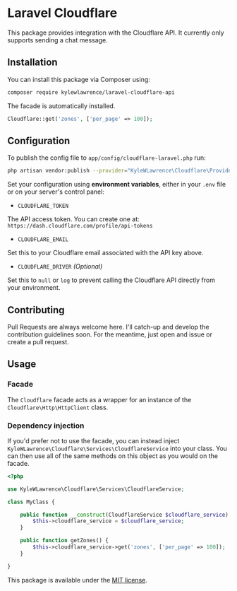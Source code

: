 # Laravel Cloudflare

This package provides integration with the Cloudflare API. It currently only supports sending a chat message.

## Installation

You can install this package via Composer using:

```bash
composer require kylewlawrence/laravel-cloudflare-api
```

The facade is automatically installed.

```php
Cloudflare::get('zones', ['per_page' => 100]);
```

## Configuration

To publish the config file to `app/config/cloudflare-laravel.php` run:

```bash
php artisan vendor:publish --provider="KyleWLawrence\Cloudflare\Providers\CloudflareServiceProvider"
```

Set your configuration using **environment variables**, either in your `.env` file or on your server's control panel:

- `CLOUDFLARE_TOKEN`

The API access token. You can create one at: `https://dash.cloudflare.com/profile/api-tokens`

- `CLOUDFLARE_EMAIL`

Set this to your Cloudflare email associated with the API key above.

- `CLOUDFLARE_DRIVER` _(Optional)_

Set this to `null` or `log` to prevent calling the Cloudflare API directly from your environment.

## Contributing

Pull Requests are always welcome here. I'll catch-up and develop the contribution guidelines soon. For the meantime, just open and issue or create a pull request.

## Usage

### Facade

The `Cloudflare` facade acts as a wrapper for an instance of the `Cloudflare\Http\HttpClient` class.

### Dependency injection

If you'd prefer not to use the facade, you can instead inject `KyleWLawrence\Cloudflare\Services\CloudflareService` into your class. You can then use all of the same methods on this object as you would on the facade.

```php
<?php

use KyleWLawrence\Cloudflare\Services\CloudflareService;

class MyClass {

    public function __construct(CloudflareService $cloudflare_service) {
        $this->cloudflare_service = $cloudflare_service;
    }

    public function getZones() {
        $this->cloudflare_service->get('zones', ['per_page' => 100]);
    }

}
```

This package is available under the [MIT license](http://opensource.org/licenses/MIT).
